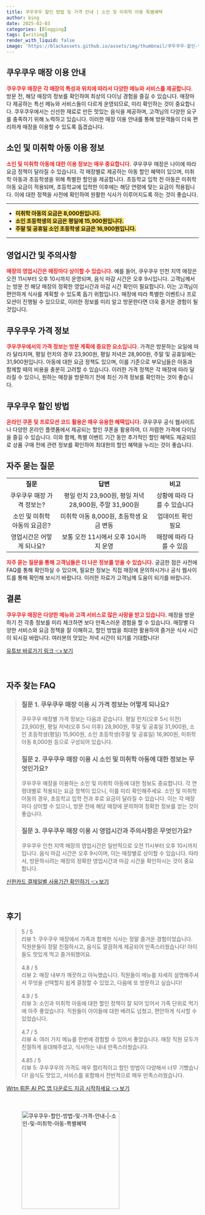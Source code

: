 ```yaml
---
title: 쿠우쿠우 할인 방법 및 가격 안내 | 소인 및 미취학 아동 특별혜택
author: bing
date: 2025-02-03
categories: [Blogging]
tags: [writing]
render_with_liquid: false
image: 'https://blackassets.github.io/assets/img/thumbnail/쿠우쿠우-할인-방법-및-가격-안내-|-소인-및-미취학-아동-특별혜택.webp'
---
```



<h2 id="매장 이용 안내">쿠우쿠우 매장 이용 안내</h2>

<p><b><span style="color: #ee2323;">쿠우쿠우 매장은 각 매장의 특성과 위치에 따라서 다양한 메뉴와 서비스를 제공합니다.</span></b> 방문 전, 해당 매장의 정보를 확인하여 최상의 다이닝 경험을 즐길 수 있습니다. 매장마다 제공하는 특선 메뉴와 서비스들이 다르게 운영되므로, 미리 확인하는 것이 중요합니다. 쿠우쿠우에서는 신선한 재료로 만든 맛있는 음식을 제공하며, 고객님의 다양한 요구를 충족하기 위해 노력하고 있습니다. 이러한 매장 이용 안내를 통해 방문객들이 더욱 편리하게 매장을 이용할 수 있도록 돕겠습니다.</p>

<h2 id="아동 이용 정보">소인 및 미취학 아동 이용 정보</h2>

<p><b><span style="color: #ee2323;">소인 및 미취학 아동에 대한 이용 정보는 매우 중요합니다.</span></b> 쿠우쿠우 매장은 나이에 따라 요금 정책이 달라질 수 있습니다. 각 매장별로 제공하는 아동 할인 혜택이 있으며, 미취학 아동과 초등학생을 위해 특별한 할인을 제공합니다. 초등학교 입학 전 아동은 미취학 아동 요금이 적용되며, 초등학교에 입학한 이후에는 해당 연령에 맞는 요금이 적용됩니다. 이에 대한 정책을 사전에 확인하여 원활한 식사가 이루어지도록 하는 것이 좋습니다.</p>

<hr />

<ul>
    <li><b><span style="background-color: #ffe066;">미취학 아동의 요금은 8,000원입니다.</span></b></li>
    <li><b><span style="background-color: #ffe066;">소인 초등학생의 요금은 평일에 15,900원입니다.</span></b></li>
    <li><b><span style="background-color: #ffe066;">주말 및 공휴일 소인 초등학생 요금은 16,900원입니다.</span></b></li>
</ul>

<hr />

<h2 id="영업시간 및 주의사항">영업시간 및 주의사항</h2>

<p><b><span style="color: #ee2323;">매장의 영업시간은 매장마다 상이할 수 있습니다.</span></b> 예를 들어, 쿠우쿠우 인천 지역 매장은 오전 11시부터 오후 10시까지 운영되며, 음식 마감 시간은 오후 9시입니다. 고객님께서는 방문 전 해당 매장의 정확한 영업시간과 마감 시간 확인이 필요합니다. 이는 고객님이 편안하게 식사를 계획할 수 있도록 돕기 위함입니다. 매장에 따라 특별한 이벤트나 프로모션이 진행될 수 있으므로, 이러한 정보를 미리 알고 방문한다면 더욱 즐거운 경험이 될 것입니다.</p>

<h2 id="가격 정보">쿠우쿠우 가격 정보</h2>

<p><b><span style="color: #ee2323;">쿠우쿠우에서의 가격 정보는 방문 계획에 중요한 요소입니다.</span></b> 가격은 방문하는 요일에 따라 달라지며, 평일 런치의 경우 23,900원, 평일 저녁은 28,900원, 주말 및 공휴일에는 31,900원입니다. 아동에 대한 요금 정책도 있으며, 이를 기준으로 부모님들은 아동과 함께할 때의 비용을 충분히 고려할 수 있습니다. 이러한 가격 정책은 각 매장에 따라 달라질 수 있으니, 원하는 매장을 방문하기 전에 최신 가격 정보를 확인하는 것이 좋습니다.</p>

<h2 id="할인 방법">쿠우쿠우 할인 방법</h2>

<p><b><span style="color: #ee2323;">온라인 쿠폰 및 프로모션 코드 활용은 매우 유용한 혜택입니다.</span></b> 쿠우쿠우 공식 웹사이트나 다양한 온라인 플랫폼에서 제공되는 할인 쿠폰을 활용하여, 더 저렴한 가격에 다이닝을 즐길 수 있습니다. 이와 함께, 특별 이벤트 기간 동안 추가적인 할인 혜택도 제공되므로 상품 구매 전에 관련 정보를 확인하여 최대한의 할인 혜택을 누리는 것이 좋습니다.</p>

<h2 id="자주 묻는 질문">자주 묻는 질문</h2>

<table>
    <tr>
        <td style="text-align: center; height: 17px;"><b>질문</b></td>
        <td style="text-align: center; height: 17px;"><b>답변</b></td>
        <td style="text-align: center; height: 17px;"><b>비고</b></td>
    </tr>
    <tr>
        <td style="text-align: center; height: 17px;">쿠우쿠우 매장 가격 정보는?</td>
        <td style="text-align: center; height: 17px;">평일 런치 23,900원, 평일 저녁 28,900원, 주말 31,900원</td>
        <td style="text-align: center; height: 17px;">상황에 따라 다를 수 있습니다</td>
    </tr>
    <tr>
        <td style="text-align: center; height: 17px;">소인 및 미취학 아동의 요금은?</td>
        <td style="text-align: center; height: 17px;">미취학 아동 8,000원, 초등학생 요금 변동</td>
        <td style="text-align: center; height: 17px;">업데이트 확인 필요</td>
    </tr>
    <tr>
        <td style="text-align: center; height: 17px;">영업시간은 어떻게 되나요?</td>
        <td style="text-align: center; height: 17px;">보통 오전 11시에서 오후 10시까지 운영</td>
        <td style="text-align: center; height: 17px;">매장에 따라 다를 수 있음</td>
    </tr>
</table>

<p><b><span style="color: #ee2323;">자주 묻는 질문을 통해 고객님들은 더 나은 정보를 얻을 수 있습니다.</span></b> 궁금한 점은 사전에 FAQ를 통해 확인하실 수 있으며, 필요한 정보는 직접 매장에 문의하시거나 공식 웹사이트를 통해 확인해 보시기 바랍니다. 이러한 자료가 고객님께 도움이 되기를 바랍니다.</p>

<h2 id="결론">결론</h2>

<p><b><span style="color: #ee2323;">쿠우쿠우 매장은 다양한 메뉴와 고객 서비스로 많은 사랑을 받고 있습니다.</span></b> 매장을 방문하기 전 각종 정보를 미리 체크하면 보다 만족스러운 경험을 할 수 있습니다. 매장별 다양한 서비스와 요금 정책을 잘 이해하고, 할인 방법을 최대한 활용하여 즐거운 식사 시간이 되시길 바랍니다. 여러분의 맛있는 저녁 시간이 되기를 기대합니다!</p>


<p><a class="click-button" title="유튜브 바로가기 링크" href="https://blackassets.github.io/posts/%EC%9C%A0%ED%8A%9C%EB%B8%8C-%EB%B0%94%EB%A1%9C%EA%B0%80%EA%B8%B0-%EB%A7%81%ED%81%AC/" rel="dofollow">유튜브 바로가기 링크 👈 보기</a></p><br>
<h2 id='자주_찾는_FAQ'>자주 찾는 FAQ</h2>
<div itemscope="" itemtype="https://schema.org/FAQPage"> 
<blockquote> 
<div itemscope="" itemprop="mainEntity" itemtype="https://schema.org/Question"> 
<h3 itemprop="name">질문 1. 쿠우쿠우 매장 이용 시 가격 정보는 어떻게 되나요?</h3> 
<div itemscope="" itemprop="acceptedAnswer" itemtype="https://schema.org/Answer"> 
<span itemprop="text"> 
<p>쿠우쿠우 매장별 가격 정보는 다음과 같습니다. 평일 런치(오후 5시 이전) 23,900원, 평일 저녁(오후 5시 이후) 28,900원, 주말 및 공휴일 31,900원, 소인 초등학생(평일) 15,900원, 소인 초등학생(주말 및 공휴일) 16,900원, 미취학 아동 8,000원 등으로 구성되어 있습니다.</p> 
</span> 
</div> 
</div> 

<div itemscope="" itemprop="mainEntity" itemtype="https://schema.org/Question"> 
<h3 itemprop="name">질문 2. 쿠우쿠우 매장 이용 시 소인 및 미취학 아동에 대한 정보는 무엇인가요?</h3> 
<div itemscope="" itemprop="acceptedAnswer" itemtype="https://schema.org/Answer"> 
<span itemprop="text"> 
<p>쿠우쿠우 매장을 이용하는 소인 및 미취학 아동에 대한 정보도 중요합니다. 각 연령대별로 적용되는 요금 정책이 있으니, 이를 미리 확인해주세요. 소인 및 미취학 아동의 경우, 초등학교 입학 전과 후로 요금이 달라질 수 있습니다. 이는 각 매장마다 상이할 수 있으니, 방문 전에 해당 매장에 문의하여 정확한 정보를 얻는 것이 좋습니다.</p> 
</span> 
</div> 
</div> 

<div itemscope="" itemprop="mainEntity" itemtype="https://schema.org/Question"> 
<h3 itemprop="name">질문 3. 쿠우쿠우 매장 이용 시 영업시간과 주의사항은 무엇인가요?</h3> 
<div itemscope="" itemprop="acceptedAnswer" itemtype="https://schema.org/Answer"> 
<span itemprop="text"> 
<p>쿠우쿠우 인천 지역 매장의 영업시간은 일반적으로 오전 11시부터 오후 10시까지입니다. 음식 마감 시간은 오후 9시이며, 이는 매장별로 상이할 수 있습니다. 따라서, 방문하시려는 매장의 정확한 영업시간과 마감 시간을 확인하시는 것이 중요합니다.</p> 
</span> 
</div> 
</div> 

</blockquote> 
</div>
<p><a class="click-button" title="신한카드 결제일별 사용기간 확인하기" href="https://blackassets.github.io/posts/%EC%8B%A0%ED%95%9C%EC%B9%B4%EB%93%9C-%EA%B2%B0%EC%A0%9C%EC%9D%BC%EB%B3%84-%EC%82%AC%EC%9A%A9%EA%B8%B0%EA%B0%84-%ED%99%95%EC%9D%B8%ED%95%98%EA%B8%B0/" rel="dofollow">신한카드 결제일별 사용기간 확인하기 👈 보기</a></p><br>
<h2 id='후기'>후기</h2>
<div itemscope itemtype="https://schema.org/Product">
  <blockquote>
  <div itemprop="review" itemscope itemtype="https://schema.org/Review">
      <div itemprop="reviewRating" itemscope itemtype="https://schema.org/Rating"> <span itemprop="ratingValue">5</span> / <span itemprop="bestRating">5</span> </div>
      <span itemprop="reviewBody">리뷰 1: 쿠우쿠우 매장에서 가족과 함께한 식사는 정말 즐거운 경험이었습니다. 직원분들이 정말 친절하시고, 음식도 깔끔하게 제공되어 만족스러웠습니다! 아이들도 맛있게 먹고 즐거워했어요.</span>
  </div>
  <br>
  <div itemprop="review" itemscope itemtype="https://schema.org/Review">
      <div itemprop="reviewRating" itemscope itemtype="https://schema.org/Rating"> <span itemprop="ratingValue">4.8</span> / <span itemprop="bestRating">5</span> </div>
      <span itemprop="reviewBody">리뷰 2: 매장 내부가 깨끗하고 아늑했습니다. 직원들이 메뉴를 자세히 설명해주셔서 무엇을 선택할지 쉽게 결정할 수 있었고, 다음에 또 방문하고 싶습니다!</span>
  </div>
  <br>
  <div itemprop="review" itemscope itemtype="https://schema.org/Review">
      <div itemprop="reviewRating" itemscope itemtype="https://schema.org/Rating"> <span itemprop="ratingValue">4.9</span> / <span itemprop="bestRating">5</span> </div>
      <span itemprop="reviewBody">리뷰 3: 소인과 미취학 아동에 대한 할인 정책이 잘 되어 있어서 가족 단위로 먹기에 아주 좋았습니다. 직원들이 아이들에 대한 배려도 넘쳤고, 편안하게 식사할 수 있었습니다.</span>
  </div>
  <br>
  <div itemprop="review" itemscope itemtype="https://schema.org/Review">
      <div itemprop="reviewRating" itemscope itemtype="https://schema.org/Rating"> <span itemprop="ratingValue">4.7</span> / <span itemprop="bestRating">5</span> </div>
      <span itemprop="reviewBody">리뷰 4: 여러 가지 메뉴를 한번에 경험할 수 있어서 좋았습니다. 매장 직원 모두가 친절하게 응대해주셨고, 식사하는 내내 만족스러웠습니다.</span>
  </div>
  <br>
  <div itemprop="review" itemscope itemtype="https://schema.org/Review">
      <div itemprop="reviewRating" itemscope itemtype="https://schema.org/Rating"> <span itemprop="ratingValue">4.85</span> / <span itemprop="bestRating">5</span> </div>
      <span itemprop="reviewBody">리뷰 5: 쿠우쿠우의 가격도 매우 합리적이고 할인 방법이 다양해서 너무 기뻤습니다! 음식도 맛있고, 서비스를 포함해서 전반적으로 매우 만족스러웠습니다.</span>
  </div>
  </blockquote>
</div>
<p><a class="click-button" title="Wrtn 뤼튼 AI PC 앱 다운로드 지금 시작하세요" href="https://blackassets.github.io/posts/Wrtn-%EB%A4%BC%ED%8A%BC-AI-PC-%EC%95%B1-%EB%8B%A4%EC%9A%B4%EB%A1%9C%EB%93%9C-%EC%A7%80%EA%B8%88-%EC%8B%9C%EC%9E%91%ED%95%98%EC%84%B8%EC%9A%94/" rel="dofollow">Wrtn 뤼튼 AI PC 앱 다운로드 지금 시작하세요 👈 보기</a></p><br>
<figure class="image"><img src="https://blackassets.github.io/assets/img/thumbnail/쿠우쿠우-할인-방법-및-가격-안내-|-소인-및-미취학-아동-특별혜택.webp" alt="쿠우쿠우-할인-방법-및-가격-안내-|-소인-및-미취학-아동-특별혜택" width="256" height="256"></figure>